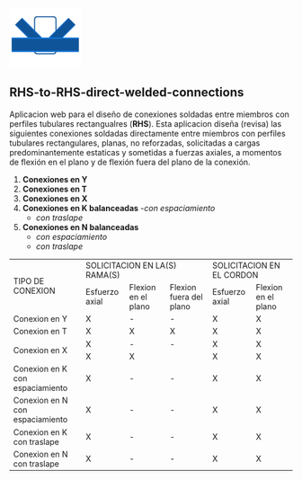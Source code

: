 
![logo](/icono-128.png)  

RHS-to-RHS-direct-welded-connections
----------------------------------------
Aplicacion web para el diseño de conexiones soldadas entre miembros con perfiles tubulares rectangualres (**RHS**).
Esta aplicacion diseña (revisa) las siguientes conexiones soldadas directamente entre miembros con perfiles tubulares rectangulares, planas, no reforzadas, solicitadas a cargas predominantemente estaticas y sometidas a fuerzas axiales, a momentos de flexión en el plano y de flexión fuera del plano de la conexión.

1. **Conexiones en Y** 
2. **Conexiones en T** 
3. **Conexiones en X** 
4. **Conexiones en K balanceadas** 
	-*con espaciamiento* 
	- *con traslape*  
5. **Conexiones en N balanceadas** 
	- *con espaciamiento* 
	- *con traslape* 


<table>
	<tr>
		<td rowspan="2">TIPO DE CONEXION</td>
		<td colspan="3">SOLICITACION EN LA(S) RAMA(S)</td>
		<td colspan="2">SOLICITACION EN EL CORDON</td>
	</tr>
	<tr>
		<td>Esfuerzo axial</td>
		<td>Flexion en el plano</td>
		<td>Flexion fuera del plano</td>
		<td>Esfuerzo axial</td>
		<td>Flexion en el plano</td>
	</tr>
	<tr>
		<td>Conexion en Y</td>
		<td> X </td>
		<td> - </td>
		<td> - </td>
		<td> X </td>
		<td> X </td>
	</tr>
	<tr>
		<td>Conexion en T</td>
		<td> X </td>
		<td> X </td>
		<td> X </td>
		<td> X </td>
		<td> X </td>
	</tr>
	<tr>
		<td rowspan="2">Conexion en X</td>
		<td> X </td>
		<td> - </td>
		<td> - </td>
		<td> X </td>
		<td> X </td>
	</tr>
	<tr>
		<td> X </td>
		<td> X </td>
		<td>  </td>
		<td> X </td>
		<td> X </td>
	</tr>
	<tr>
		<td>Conexion en K con espaciamiento</td>
		<td> X </td>
		<td> - </td>
		<td> - </td>
		<td> X </td>
		<td> X </td>
	</tr>
	<tr>
		<td>Conexion en N con espaciamiento</td>
		<td> X </td>
		<td> - </td>
		<td> - </td>
		<td> X </td>
		<td> X </td>
	</tr>
	<tr>
		<td>Conexion en K con traslape</td>
		<td> X </td>
		<td> - </td>
		<td> - </td>
		<td> X </td>
		<td> X </td>
	</tr>
	<tr>
		<td>Conexion en N con traslape</td>
		<td> X </td>
		<td> - </td>
		<td> - </td>
		<td> X </td>
		<td> X </td>
	</tr>
</table>
